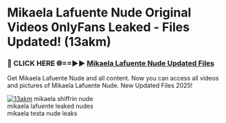 # Mikaela Lafuente Nude Original Videos 0nlyFans Leaked - Files Updated! (13akm)

<h3>🔴 CLICK HERE 🌐==►► <a href="https://tinyurl.com/yc6ubb5a" rel="nofollow">Mikaela Lafuente Nude Updated Files</a></h3>

Get Mikaela Lafuente Nude and all content. Now you can access all videos and pictures of Mikaela Lafuente Nude. New Updated Files 2025!

[![13akm](https://i.imgur.com/7eu0CRL.gif)](https://tinyurl.com/yc6ubb5a)
mikaela shiffrin nude<br>
mikaela lafuente leaked nudes<br>
mikaela testa nude leaks